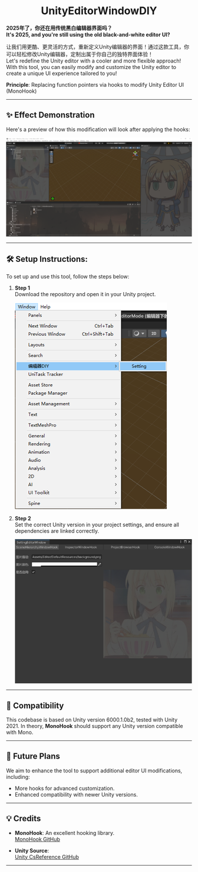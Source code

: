 <div align="center">

# **UnityEditorWindowDIY**

</div>


**2025年了，你还在用传统黑白编辑器界面吗？**  
**It's 2025, and you're still using the old black-and-white editor UI?**  

让我们用更酷、更灵活的方式，重新定义Unity编辑器的界面！通过这款工具，你可以轻松修改Unity编辑器，定制出属于你自己的独特界面体验！  
Let's redefine the Unity editor with a cooler and more flexible approach! With this tool, you can easily modify and customize the Unity editor to create a unique UI experience tailored to you!



**Principle**: Replacing function pointers via hooks to modify Unity Editor UI (MonoHook)

---

## ✨ Effect Demonstration
Here's a preview of how this modification will look after applying the hooks:

![Image Loading](img/1.png)

---

## 🛠️ Setup Instructions:

To set up and use this tool, follow the steps below:

1. **Step 1**  
   Download the repository and open it in your Unity project.

   ![Image Loading](img/2.png)

2. **Step 2**  
   Set the correct Unity version in your project settings, and ensure all dependencies are linked correctly.

   ![Image Loading](img/3.png)

---

## 🔧 Compatibility

This codebase is based on Unity version 6000.1.0b2, tested with Unity 2021. In theory, **MonoHook** should support any Unity version compatible with Mono.

---

## 🔮 Future Plans
We aim to enhance the tool to support additional editor UI modifications, including:

- More hooks for advanced customization.
- Enhanced compatibility with newer Unity versions.

---

## 💡 Credits

- **MonoHook**: An excellent hooking library.  
  [MonoHook GitHub](https://github.com/Misaka-Mikoto-Tech/MonoHook?tab=MIT-1-ov-file)

- **Unity Source**:  
  [Unity CsReference GitHub](https://github.com/Unity-Technologies/UnityCsReference)

---


